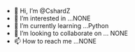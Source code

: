 - 👋 Hi, I’m @CshardZ
- 👀 I’m interested in ...NONE
- 🌱 I’m currently learning ...Python
- 💞️ I’m looking to collaborate on ... NONE
- 📫 How to reach me ...NONE

<!---
CshardZ/CshardZ is a ✨ special ✨ repository because its `README.md` (this file) appears on your GitHub profile.
You can click the Preview link to take a look at your changes.
--->
